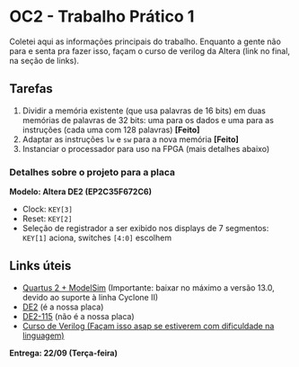 OC2 - Trabalho Prático 1
========================

Coletei aqui as informações principais do trabalho. Enquanto a gente não para e senta pra fazer isso, façam o curso de verilog da Altera (link no final, na seção de links).

Tarefas
-------

1. Dividir a memória existente (que usa palavras de 16 bits) em duas memórias de palavras de 32 bits: uma para os dados e uma para as instruções (cada uma com 128 palavras) **[Feito]**
2. Adaptar as instruções `lw` e `sw` para a nova memória **[Feito]**
3. Instanciar o processador para uso na FPGA (mais detalhes abaixo)

### Detalhes sobre o projeto para a placa ###

**Modelo: Altera DE2 (EP2C35F672C6)**

- Clock: `KEY[3]`
- Reset: `KEY[2]`
- Seleção de registrador a ser exibido nos displays de 7 segmentos: `KEY[1]` aciona, switches `[4:0]` escolhem

Links úteis
-----------

- [Quartus 2 + ModelSim](http://dl.altera.com) (Importante: baixar no máximo a versão 13.0, devido ao suporte à linha Cyclone II) 
- [DE2](http://wl.altera.com/education/univ/materials/boards/de2/unv-de2-board.html) (é a nossa placa)
- [DE2-115](http://wl.altera.com/education/univ/materials/boards/de2-115/) (não é a nossa placa)
- [Curso de Verilog \(Façam isso asap se estiverem com dificuldade na linguagem\)](http://wl.altera.com/education/training/courses/OHDL1120)

**Entrega: 22/09 (Terça-feira)**
